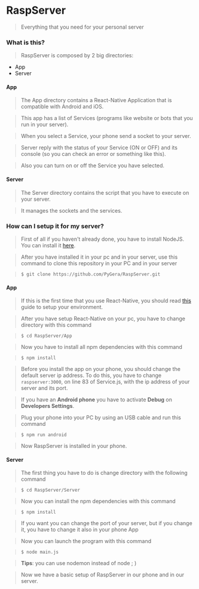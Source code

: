 # RaspServer
> Everything that you need for your personal server

### What is this?
> RaspServer is composed by 2 big directories:

- App
- Server
  
#### App
> The App directory contains a React-Native Application that is compatible with Android and iOS.

> This app has a list of Services (programs like website or bots that you run in your server).

> When you select a Service, your phone send a socket to your server.

> Server reply with the status of your Service (ON or OFF) and its console (so you can check an error or something like this).

> Also you can turn on or off the Service you have selected.

#### Server
> The Server directory contains the script that you have to execute on your server.

> It manages the sockets and the services.

### How can I setup it for my server?

> First of all if you haven't already done, you have to install NodeJS. You can install it [here](https://nodejs.org/ "NodeJS").

> After you have installed it in your pc and in your server, use this command to clone this repository in your PC and in your server

> ``` $ git clone https://github.com/PyGera/RaspServer.git ```

#### App

> If this is the first time that you use React-Native, you should read [this](https://reactnative.dev/docs/environment-setup "React-Native Guide") guide to setup your environment.

> After you have setup React-Native on your pc, you have to change directory with this command

> ``` $ cd RaspServer/App ```

> Now you have to install all npm dependencies with this command

> ``` $ npm install ```

> Before you install the app on your phone, you should change the default server ip address. To do this, you have to change ``` raspserver:3000 ```, on line 83 of Service.js, with the ip address of your server and its port.

> If you have an **Android phone** you have to activate **Debug** on **Developers Settings**.

> Plug your phone into your PC by using an USB cable and run this command 

> ``` $ npm run android ```

> Now RaspServer is installed in your phone.

#### Server

> The first thing you have to do is change directory with the following command

> ``` $ cd RaspServer/Server ```

> Now you can install the npm dependencies with this command

> ``` $ npm install ```

> If you want you can change the port of your server, but if you change it, you have to change it also in your phone App

> Now you can launch the program with this command

> ``` $ node main.js ```

> **Tips**: you can use nodemon instead of node ; )

> Now we have a basic setup of RaspServer in our phone and in our server. 